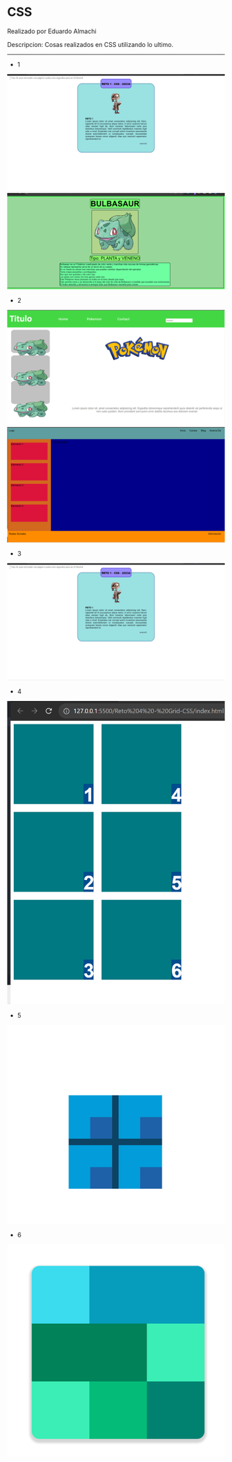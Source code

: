 # CSS

Realizado por Eduardo Almachi

Descripcion: Cosas realizados en CSS utilizando lo ultimo.

---

- 1

![Alt text](src/image.png)
![Alt text](src/image2.png)

- 2

![Alt text](src/image-1.1.png)
![Alt text](src/image-1.png)

- 3

![Alt text](src/image.png)

- 4

![Alt text](src/image-3.png)

- 5

![Alt text](src/image-4.png)

- 6

![Alt text](src/image-5.png)
